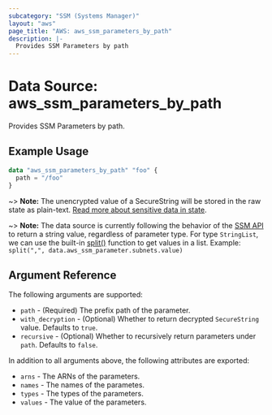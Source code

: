 ```yaml
---
subcategory: "SSM (Systems Manager)"
layout: "aws"
page_title: "AWS: aws_ssm_parameters_by_path"
description: |-
  Provides SSM Parameters by path
---
```


# Data Source: aws_ssm_parameters_by_path

Provides SSM Parameters by path.

## Example Usage

```terraform
data "aws_ssm_parameters_by_path" "foo" {
  path = "/foo"
}
```

~> **Note:** The unencrypted value of a SecureString will be stored in the raw state as plain-text.
[Read more about sensitive data in state](/docs/state/sensitive-data.html).


~> **Note:** The data source is currently following the behavior of the [SSM API](https://docs.aws.amazon.com/sdk-for-go/api/service/ssm/#Parameter) to return a string value, regardless of parameter type. For type `StringList`, we can use the built-in [split()](https://www.terraform.io/docs/configuration/functions/split.html) function to get values in a list. Example: `split(",", data.aws_ssm_parameter.subnets.value)`


## Argument Reference

The following arguments are supported:

* `path` - (Required) The prefix path of the parameter.
* `with_decryption` - (Optional) Whether to return decrypted `SecureString` value. Defaults to `true`.
* `recursive` - (Optional) Whether to recursively return parameters under `path`. Defaults to `false`.

In addition to all arguments above, the following attributes are exported:

* `arns` - The ARNs of the parameters.
* `names` - The names of the parametes.
* `types` - The types of the parameters.
* `values` - The value of the parameters.
